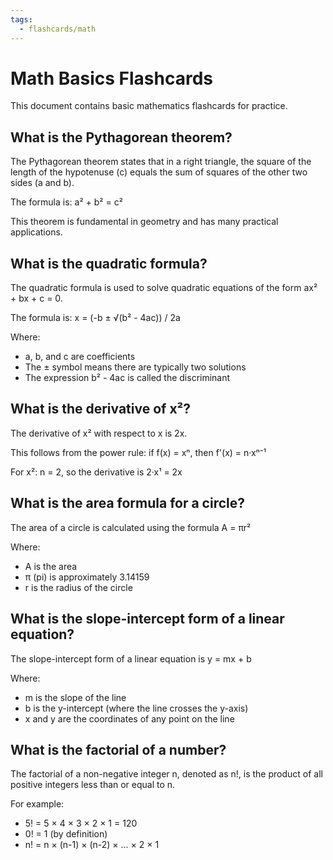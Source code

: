 ```yaml
---
tags:
  - flashcards/math
---
```


# Math Basics Flashcards

This document contains basic mathematics flashcards for practice.

## What is the Pythagorean theorem?

The Pythagorean theorem states that in a right triangle, the square of the length of the hypotenuse (c) equals the sum of squares of the other two sides (a and b).

The formula is: a² + b² = c²

This theorem is fundamental in geometry and has many practical applications.

## What is the quadratic formula?

The quadratic formula is used to solve quadratic equations of the form ax² + bx + c = 0.

The formula is: x = (-b ± √(b² - 4ac)) / 2a

Where:
- a, b, and c are coefficients
- The ± symbol means there are typically two solutions
- The expression b² - 4ac is called the discriminant

## What is the derivative of x²?

The derivative of x² with respect to x is 2x.

This follows from the power rule: if f(x) = xⁿ, then f'(x) = n·xⁿ⁻¹

For x²: n = 2, so the derivative is 2·x¹ = 2x

## What is the area formula for a circle?

The area of a circle is calculated using the formula A = πr²

Where:
- A is the area
- π (pi) is approximately 3.14159
- r is the radius of the circle

## What is the slope-intercept form of a linear equation?

The slope-intercept form of a linear equation is y = mx + b

Where:
- m is the slope of the line
- b is the y-intercept (where the line crosses the y-axis)
- x and y are the coordinates of any point on the line

## What is the factorial of a number?

The factorial of a non-negative integer n, denoted as n!, is the product of all positive integers less than or equal to n.

For example:
- 5! = 5 × 4 × 3 × 2 × 1 = 120
- 0! = 1 (by definition)
- n! = n × (n-1) × (n-2) × ... × 2 × 1